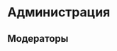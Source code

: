 
# Администрация

<CardGrid>
<Card style="width: 25rem; overflow: hidden" class="m-0">
    <template #header>
        <img alt="user header" src="https://cravatar.eu/avatar/Szarkan/600.png" />
    </template>
    <template #title>Szarkan, Серёжа</template>
    <template #subtitle>Всекотец, основатель</template>
    <template #content>Я создал этот сервер :3<br>Очень прошу не пинговать меня<br>Очень прошу общаться на "ты", мне всего лишь 20...</template>
</Card>

<Card style="width: 25rem; overflow: hidden" class="m-0">
    <template #header>
        <img alt="user header" src="https://cravatar.eu/avatar/CharaBell/600.png" />
    </template>
    <template #title>CharaBell</template>
    <template #subtitle>Всекотесса, жена Всекотца</template>
    <template #content>Часто сидит с аккаунта Серёжи и может отвечать от его лица</template>
</Card>
</CardGrid>

<CardGrid>
<Card style="width: 25rem; overflow: hidden" class="m-0">
    <template #header>
        <img alt="user header" src="https://cravatar.eu/avatar/bykkake747/600.png" />
    </template>
    <template #title>Тайный агент B.K.K.E.</template>
    <template #subtitle>Никто не знает кто это и что он делает. Но он кто-то и что-то делает.</template>
</Card>
<Card style="width: 25rem; overflow: hidden" class="m-0">
    <template #header>
        <img alt="user header" src="https://cravatar.eu/avatar/sm1lly/600.png" />
    </template>
    <template #title>sm1lly</template>
    <template #subtitle>Всекот, отдел дизайна</template>
</Card>
</CardGrid>

## Модераторы

<CardGrid>
<Card style="width: 25rem; overflow: hidden" class="m-0">
    <template #header>
        <img alt="user header" src="https://cravatar.eu/avatar/Mr_Milota/600.png" />
    </template>
    <template #title>Mr_Milota</template>
</Card>

<Card style="width: 25rem; overflow: hidden" class="m-0">
    <template #header>
        <img alt="user header" src="https://cravatar.eu/avatar/nico4an/600.png" />
    </template>
    <template #title>nico4an</template>
</Card>
</CardGrid>

<CardGrid>
<Card style="width: 25rem; overflow: hidden" class="m-0">
    <template #header>
        <img alt="user header" src="https://cravatar.eu/avatar/ABUSER/600.png" />
    </template>
    <template #title>ABUSER</template>
</Card>
<Card style="width: 25rem; overflow: hidden" class="m-0">
    <template #header>
        <img alt="user header" src="https://cravatar.eu/avatar/GroM7IcE7/600.png" />
    </template>
    <template #title>GroM7IcE7</template>
</Card>
</CardGrid>